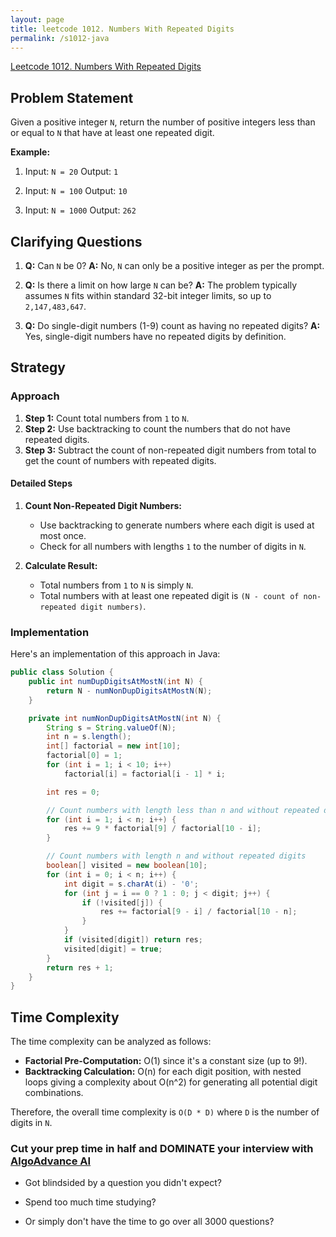 ```yaml
---
layout: page
title: leetcode 1012. Numbers With Repeated Digits
permalink: /s1012-java
---
```

[Leetcode 1012. Numbers With Repeated Digits](https://algoadvance.github.io/algoadvance/l1012)
## Problem Statement

Given a positive integer `N`, return the number of positive integers less than or equal to `N` that have at least one repeated digit.

**Example:**

1. Input: `N = 20`
   Output: `1` 
   
2. Input: `N = 100`
   Output: `10`

3. Input: `N = 1000`
   Output: `262`

## Clarifying Questions

1. **Q:** Can `N` be 0?
   **A:** No, `N` can only be a positive integer as per the prompt.
   
2. **Q:** Is there a limit on how large `N` can be?
   **A:** The problem typically assumes `N` fits within standard 32-bit integer limits, so up to `2,147,483,647`.

3. **Q:** Do single-digit numbers (1-9) count as having no repeated digits?
   **A:** Yes, single-digit numbers have no repeated digits by definition.

## Strategy

### Approach

1. **Step 1:** Count total numbers from `1` to `N`.
2. **Step 2:** Use backtracking to count the numbers that do not have repeated digits.
3. **Step 3:** Subtract the count of non-repeated digit numbers from total to get the count of numbers with repeated digits.

#### Detailed Steps

1. **Count Non-Repeated Digit Numbers:** 
   - Use backtracking to generate numbers where each digit is used at most once.
   - Check for all numbers with lengths `1` to the number of digits in `N`.
   
2. **Calculate Result:** 
   - Total numbers from `1` to `N` is simply `N`.
   - Total numbers with at least one repeated digit is `(N - count of non-repeated digit numbers)`.

### Implementation

Here's an implementation of this approach in Java:

```java
public class Solution {
    public int numDupDigitsAtMostN(int N) {
        return N - numNonDupDigitsAtMostN(N);
    }

    private int numNonDupDigitsAtMostN(int N) {
        String s = String.valueOf(N);
        int n = s.length();
        int[] factorial = new int[10];
        factorial[0] = 1;
        for (int i = 1; i < 10; i++)
            factorial[i] = factorial[i - 1] * i;

        int res = 0;

        // Count numbers with length less than n and without repeated digits
        for (int i = 1; i < n; i++) {
            res += 9 * factorial[9] / factorial[10 - i];
        }

        // Count numbers with length n and without repeated digits
        boolean[] visited = new boolean[10];
        for (int i = 0; i < n; i++) {
            int digit = s.charAt(i) - '0';
            for (int j = i == 0 ? 1 : 0; j < digit; j++) {
                if (!visited[j]) {
                    res += factorial[9 - i] / factorial[10 - n];
                }
            }
            if (visited[digit]) return res;
            visited[digit] = true;
        }
        return res + 1;
    }
}
```

## Time Complexity

The time complexity can be analyzed as follows:

- **Factorial Pre-Computation:** O(1) since it's a constant size (up to 9!).
- **Backtracking Calculation:** O(n) for each digit position, with nested loops giving a complexity about O(n^2) for generating all potential digit combinations.

Therefore, the overall time complexity is `O(D * D)` where `D` is the number of digits in `N`.


### Cut your prep time in half and DOMINATE your interview with [AlgoAdvance AI](https://algoAdvance.com)

- Got blindsided by a question you didn't expect?

- Spend too much time studying?

- Or simply don't have the time to go over all 3000 questions?

